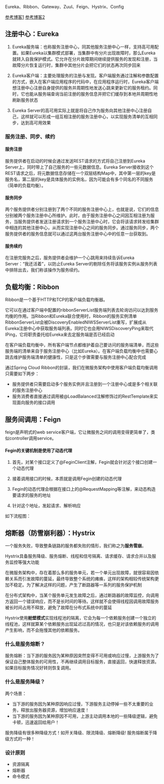 Eureka、Ribbon、Gateway、Zuul、Feign、Hystrix、Config

[参考博客1](https://blog.csdn.net/xunjiushi9717/article/details/91988479)
[参考博客2](https://www.solves.com.cn/it/cxkf/jiagou/2019-10-31/7104.html)
## 注册中心：Eureka

1. Eureka服务端：也称服务注册中心，同其他服务注册中心一样，支持高可用配置。如果Eureka以集群模式部署，当集群中有分片出现故障时，那么Eureka就转入自我保护模式。它允许在分片故障期间继续提供服务的发现和注册，当故障分片恢复运行时，集群中其他分片会把它们的状态再次同步回来

2. Eureka客户端：主要处理服务的注册与发现。客户端服务通过注解和参数配置的方式，嵌入在客户端应用程序的代码中，在应用程序运行时，Eureka客户端想注册中心注册自身提供的服务并周期性地发送心跳来更新它的服务租约。同时，它也能从服务端查询当前注册的服务信息并把它们缓存到本地并周期性地刷新服务状态

3. Eureka Server的高可用实际上就是将自己作为服务向其他注册中心注册自己，这样就可以形成一组互相注册的服务注册中心，以实现服务清单的互相同步，达到高可用效果

### 服务注册、同步、续约

#### 服务注册

服务提供者在启动的时候会通过发送REST请求的方式将自己注册到Eureka Server上，同时带上了自己服务的一些元数据信息。Eureka Server接收到这个REST请求之后，将元数据信息存储在一个双层结构Map中，其中第一层的key是服务名，第二层的key是具体服务的实例名，因为可能会有多个同名的不同服务（简单的负载均衡）。

#### 服务同步

两个服务提供者分别注册到了两个不同的服务注册中心上，也就是说，它们的信息分别被两个服务注册中心所维护。此时，由于服务注册中心之间因互相注册为服务，当服务提供者发送注册请求到一个服务注册中心时，它会将该请求转发给集群中相连的其他注册中心，从而实现注册中心之间的服务同步。通过服务同步，两个服务提供者的服务信息就可以通过这两台服务注册中心中的任意一台获取到。

#### 服务续约

在注册完服务之后，服务提供者会维护一个心跳用来持续告诉Eureka Server：“我还活着”，以防止Eureka Server的剔除任务将该服务实例从服务列表中排除出去，我们称该操作为服务续约。


## 负载均衡：Ribbon

Ribbon是一个基于HTTP和TCP的客户端负载均衡器。

它可以在通过客户端中配置的ribbonServerList服务端列表去轮询访问以达到服务均衡的作用。当Ribbon和Eureka联合使用时，Ribbon的服务实例清单RibbonServerList会被DiscoveryEnabledNIWSServerList重写，扩展成从Eureka注册中心中获取服务端列表。同时它也会用NIWSDiscoveryPing来取代IPing，它将职责委托给Eureka来去定服务端是否已经启动

在客户端负载均衡中，所有客户端节点都维护着自己要访问的服务端清单，而这些服务端的清单来自于服务注册中心（比如Eureka）。在客户端负载均衡中也需要心跳去维护服务端清单的健康性，只是这个步骤需要与服务注册中心配合完成

通过Spring Cloud Ribbon的封装，我们在微服务架构中使用客户端负载均衡调用只需要如下两步：
  
  - 服务提供者只需要启动多个服务实例并且注册到一个注册中心或是多个相关联的服务注册中心
  - 服务消费者直接通过调用被@LoadBalanced注解修饰过的RestTemplate来实现面向服务的接口调用

## 服务间调用：Feign

feign是声明式的web service客户端，它让微服务之间的调用变得更简单了，类似controller调用service。

#### Fegin的关键机制是使用了动态代理

1. 首先，对某个接口定义了@FeginClient注解，Fegin就会针对这个接口创建一个动态代理

2. 接着调用接口的时候，本质就是调用Fegin创建的动态代理

3. Fegin的动态代理会根据在接口上的@RequestMapping等注解，来动态构造要请求的服务的地址

4. 针对这个地址，发起请求、解析响应

如下流程图：



## 熔断器（防雪崩利器）：Hystrix

一个服务失败，导致整条链路的服务都失败的情形，我们称之为**服务雪崩**。

Hystrix具备服务降级、服务熔断、线程和信号隔离、请求缓存、请求合并以及服务监控等强大功能

在微服务架构中，存在着那么多的服务单元，若一个单元出现故障，就很容易因依赖关系而引发故障的蔓延，最终导致整个系统的瘫痪，这样的架构相较传统架构更加不稳定。为了解决这样的问题，产生了断路器等一系列的服务保护机制

在分布式架构中，当某个服务单元发生故障之后，通过断路器的故障监控，向调用方返回一个错误响应，而不是长时间的等待。这样就不会使得线程因调用故障服务被长时间占用不释放，避免了故障在分布式系统中的蔓延

Hystrix使用**舱壁模式**实现线程池的隔离，它会为每一个依赖服务创建一个独立的线程池，这样就算某个依赖服务出现延迟过高的情况，也只是对该依赖服务的调用产生影响，而不会拖慢其他的依赖服务。

### 什么是服务熔断？

服务熔断：当下游的服务因为某种原因突然变得不可用或响应过慢，上游服务为了保证自己整体服务的可用性，不再继续调用目标服务，直接返回，快速释放资源。如果目标服务情况好转则恢复调用。

### 什么是服务降级？

两个场景：

 - 当下游的服务因为某种原因响应过慢，下游服务主动停掉一些不太重要的业务，释放出服务器资源，增加响应速度！
 - 当下游的服务因为某种原因不可用，上游主动调用本地的一些降级逻辑，避免卡顿，迅速返回给用户！

服务降级有很多种降级方式！如开关降级、限流降级、熔断降级!
服务熔断属于降级方式的一种！

### 设计原则

- 资源隔离
- 熔断器
- 命令模式